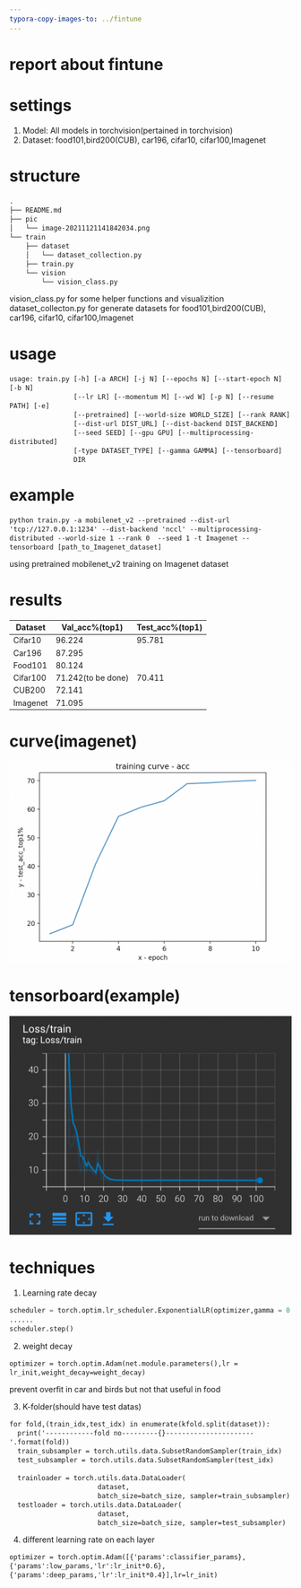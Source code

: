 ```yaml
---
typora-copy-images-to: ../fintune
---
```


# report about fintune

# settings

1. Model: All models in torchvision(pertained in torchvision)
2. Dataset: food101,bird200(CUB), car196, cifar10, cifar100,Imagenet

# structure
```
.
├── README.md
├── pic
│   └── image-20211121141842034.png
└── train
    ├── dataset
    │   └── dataset_collection.py
    ├── train.py
    └── vision
        └── vision_class.py
```
vision_class.py for some helper functions and visualizition\
dataset_collecton.py for generate datasets for food101,bird200(CUB), car196, cifar10, cifar100,Imagenet
# usage

```
usage: train.py [-h] [-a ARCH] [-j N] [--epochs N] [--start-epoch N] [-b N]
                [--lr LR] [--momentum M] [--wd W] [-p N] [--resume PATH] [-e]
                [--pretrained] [--world-size WORLD_SIZE] [--rank RANK]
                [--dist-url DIST_URL] [--dist-backend DIST_BACKEND]
                [--seed SEED] [--gpu GPU] [--multiprocessing-distributed]
                [-type DATASET_TYPE] [--gamma GAMMA] [--tensorboard]
                DIR
```

# example
```
python train.py -a mobilenet_v2 --pretrained --dist-url 'tcp://127.0.0.1:1234' --dist-backend 'nccl' --multiprocessing-distributed --world-size 1 --rank 0  --seed 1 -t Imagenet --tensorboard [path_to_Imagenet_dataset]
```
using pretrained mobilenet_v2 training on Imagenet dataset

# results

| Dataset  | Val_acc%(top1)             | Test_acc%(top1) |
| -------- | -------------------------- | --------------- |
| Cifar10  | 96.224                     | 95.781          |
| Car196   | 87.295                     |                 |
| Food101  | 80.124 |                 |
| Cifar100 | 71.242(to be done)         | 70.411          |
| CUB200   | 72.141                     |                 |
| Imagenet | 71.095                     |                 |
# curve(imagenet)

![image-20211121141842034](./pic/image-20211121141842034.png)



# tensorboard(example)



![image-20211122133952845](./pic/image-20211122133952845.png)

# techniques

1. Learning rate decay

```python
scheduler = torch.optim.lr_scheduler.ExponentialLR(optimizer,gamma = 0.95)
......
scheduler.step()
```

2. weight decay

```
optimizer = torch.optim.Adam(net.module.parameters(),lr = lr_init,weight_decay=weight_decay)
```

prevent overfit in car and birds but not that useful in food

3. K-folder(should have test datas)

```
for fold,(train_idx,test_idx) in enumerate(kfold.split(dataset)):
  print('------------fold no---------{}----------------------'.format(fold))
  train_subsampler = torch.utils.data.SubsetRandomSampler(train_idx)
  test_subsampler = torch.utils.data.SubsetRandomSampler(test_idx)
 
  trainloader = torch.utils.data.DataLoader(
                      dataset, 
                      batch_size=batch_size, sampler=train_subsampler)
  testloader = torch.utils.data.DataLoader(
                      dataset,
                      batch_size=batch_size, sampler=test_subsampler)
```

4. different learning rate on each layer

```
optimizer = torch.optim.Adam([{'params':classifier_params},{'params':low_params,'lr':lr_init*0.6},{'params':deep_params,'lr':lr_init*0.4}],lr=lr_init)
```



